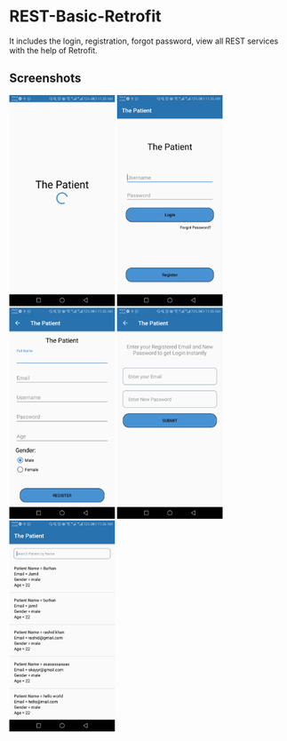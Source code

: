 # REST-Basic-Retrofit
It includes the login, registration, forgot password, view all REST services with the help of Retrofit. 

## Screenshots

<img src="https://raw.githubusercontent.com/rashidafzaal/REST-Basic-Retrofit/master/PatientProject/screenshots/1.jpg" height="380" data-canonical-src="
https://raw.githubusercontent.com/rashidafzaal/REST-Basic-Retrofit/master/PatientProject/screenshots/1.jpg" style="max-width:100%;">
<img src="https://raw.githubusercontent.com/rashidafzaal/REST-Basic-Retrofit/master/PatientProject/screenshots/2.jpg" height="380" data-canonical-src="
https://raw.githubusercontent.com/rashidafzaal/REST-Basic-Retrofit/master/PatientProject/screenshots/2.jpg" style="max-width:100%;">
<img src="https://raw.githubusercontent.com/rashidafzaal/REST-Basic-Retrofit/master/PatientProject/screenshots/3.jpg" height="380" data-canonical-src="
https://raw.githubusercontent.com/rashidafzaal/REST-Basic-Retrofit/master/PatientProject/screenshots/3.jpg" style="max-width:100%;">
<img src="https://raw.githubusercontent.com/rashidafzaal/REST-Basic-Retrofit/master/PatientProject/screenshots/4.jpg" height="380" data-canonical-src="
https://raw.githubusercontent.com/rashidafzaal/REST-Basic-Retrofit/master/PatientProject/screenshots/4.jpg" style="max-width:100%;">
<img src="https://raw.githubusercontent.com/rashidafzaal/REST-Basic-Retrofit/master/PatientProject/screenshots/5.jpg" height="380" data-canonical-src="
https://raw.githubusercontent.com/rashidafzaal/REST-Basic-Retrofit/master/PatientProject/screenshots/5.jpg" style="max-width:100%;">
